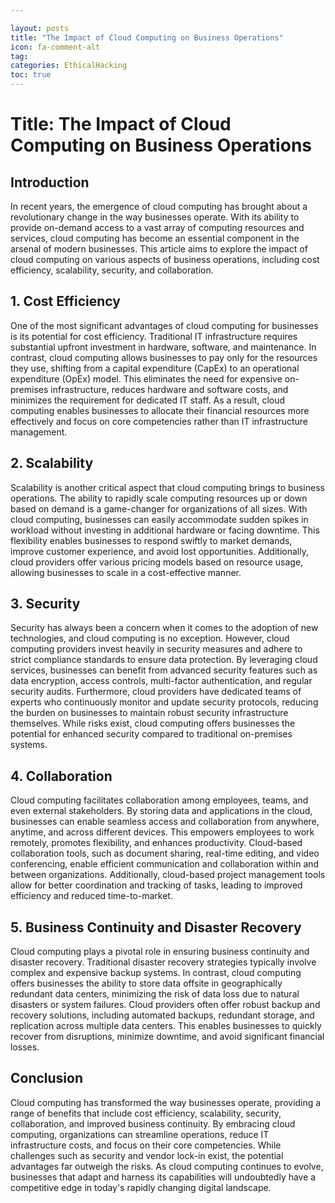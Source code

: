 ```yaml
---

layout: posts
title: "The Impact of Cloud Computing on Business Operations"
icon: fa-comment-alt
tag:      
categories: EthicalHacking
toc: true
---
```




# Title: The Impact of Cloud Computing on Business Operations

## Introduction
In recent years, the emergence of cloud computing has brought about a revolutionary change in the way businesses operate. With its ability to provide on-demand access to a vast array of computing resources and services, cloud computing has become an essential component in the arsenal of modern businesses. This article aims to explore the impact of cloud computing on various aspects of business operations, including cost efficiency, scalability, security, and collaboration.

## 1. Cost Efficiency
One of the most significant advantages of cloud computing for businesses is its potential for cost efficiency. Traditional IT infrastructure requires substantial upfront investment in hardware, software, and maintenance. In contrast, cloud computing allows businesses to pay only for the resources they use, shifting from a capital expenditure (CapEx) to an operational expenditure (OpEx) model. This eliminates the need for expensive on-premises infrastructure, reduces hardware and software costs, and minimizes the requirement for dedicated IT staff. As a result, cloud computing enables businesses to allocate their financial resources more effectively and focus on core competencies rather than IT infrastructure management.

## 2. Scalability
Scalability is another critical aspect that cloud computing brings to business operations. The ability to rapidly scale computing resources up or down based on demand is a game-changer for organizations of all sizes. With cloud computing, businesses can easily accommodate sudden spikes in workload without investing in additional hardware or facing downtime. This flexibility enables businesses to respond swiftly to market demands, improve customer experience, and avoid lost opportunities. Additionally, cloud providers offer various pricing models based on resource usage, allowing businesses to scale in a cost-effective manner.

## 3. Security
Security has always been a concern when it comes to the adoption of new technologies, and cloud computing is no exception. However, cloud computing providers invest heavily in security measures and adhere to strict compliance standards to ensure data protection. By leveraging cloud services, businesses can benefit from advanced security features such as data encryption, access controls, multi-factor authentication, and regular security audits. Furthermore, cloud providers have dedicated teams of experts who continuously monitor and update security protocols, reducing the burden on businesses to maintain robust security infrastructure themselves. While risks exist, cloud computing offers businesses the potential for enhanced security compared to traditional on-premises systems.

## 4. Collaboration
Cloud computing facilitates collaboration among employees, teams, and even external stakeholders. By storing data and applications in the cloud, businesses can enable seamless access and collaboration from anywhere, anytime, and across different devices. This empowers employees to work remotely, promotes flexibility, and enhances productivity. Cloud-based collaboration tools, such as document sharing, real-time editing, and video conferencing, enable efficient communication and collaboration within and between organizations. Additionally, cloud-based project management tools allow for better coordination and tracking of tasks, leading to improved efficiency and reduced time-to-market.

## 5. Business Continuity and Disaster Recovery
Cloud computing plays a pivotal role in ensuring business continuity and disaster recovery. Traditional disaster recovery strategies typically involve complex and expensive backup systems. In contrast, cloud computing offers businesses the ability to store data offsite in geographically redundant data centers, minimizing the risk of data loss due to natural disasters or system failures. Cloud providers often offer robust backup and recovery solutions, including automated backups, redundant storage, and replication across multiple data centers. This enables businesses to quickly recover from disruptions, minimize downtime, and avoid significant financial losses.

## Conclusion
Cloud computing has transformed the way businesses operate, providing a range of benefits that include cost efficiency, scalability, security, collaboration, and improved business continuity. By embracing cloud computing, organizations can streamline operations, reduce IT infrastructure costs, and focus on their core competencies. While challenges such as security and vendor lock-in exist, the potential advantages far outweigh the risks. As cloud computing continues to evolve, businesses that adapt and harness its capabilities will undoubtedly have a competitive edge in today's rapidly changing digital landscape.